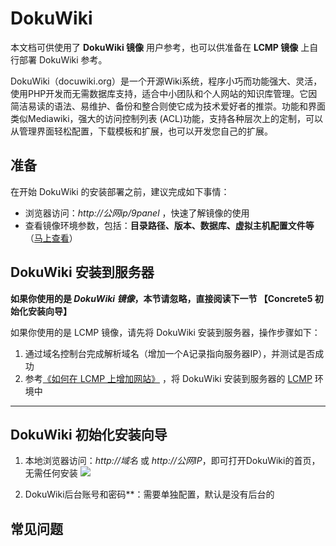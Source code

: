 # DokuWiki

本文档可供使用了 **DokuWiki 镜像** 用户参考，也可以供准备在 **LCMP 镜像** 上自行部署 DokuWiki 参考。

DokuWiki（docuwiki.org）是一个开源Wiki系统，程序小巧而功能强大、灵活，使用PHP开发而无需数据库支持，适合中小团队和个人网站的知识库管理。它因简洁易读的语法、易维护、备份和整合则使它成为技术爱好者的推崇。功能和界面类似Mediawiki，强大的访问控制列表 (ACL)功能，支持各种层次上的定制，可以从管理界面轻松配置，下载模板和扩展，也可以开发您自己的扩展。

## 准备

在开始 DokuWiki 的安装部署之前，建议完成如下事情：

* 浏览器访问：*http://公网ip/9panel* ，快速了解镜像的使用
* 查看镜像环境参数，包括：**目录路径、版本、数据库、虚拟主机配置文件等** （[马上查看](https://support.websoft9.com/docs/lcmp/zh/stack-components.html)）

## DokuWiki 安装到服务器

**如果你使用的是 *DokuWiki 镜像*，本节请忽略，直接阅读下一节 【Concrete5 初始化安装向导】**

如果你使用的是 LCMP 镜像，请先将 DokuWiki 安装到服务器，操作步骤如下：

1. 通过域名控制台完成解析域名（增加一个A记录指向服务器IP），并测试是否成功
2. 参考[《如何在 LCMP 上增加网站》](https://support.websoft9.com/docs/lcmp/zh/solution-deployment.html#安装第二个网站) ，将 DokuWiki 安装到服务器的 [LCMP](https://support.websoft9.com/docs/lcmp/zh/) 环境中

---

## DokuWiki 初始化安装向导

1. 本地浏览器访问：*http://域名* 或 *http://公网IP*，即可打开DokuWiki的首页，无需任何安装
  ![](https://libs.websoft9.com/Websoft9/DocsPicture/zh/dokuwiki/dokuwiki-homepage-websoft9.png)

2. DokuWiki后台账号和密码\*\*：需要单独配置，默认是没有后台的

## 常见问题
